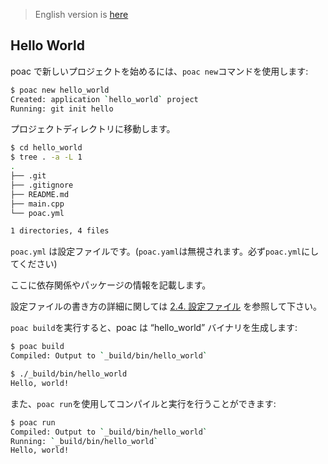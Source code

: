 > English version is [here](https://doc.poac.pm/en/getting-started/hello-world.html)

## Hello World

poac で新しいプロジェクトを始めるには、`poac new`コマンドを使用します:
```bash
$ poac new hello_world
Created: application `hello_world` project
Running: git init hello
```

プロジェクトディレクトリに移動します。
```bash
$ cd hello_world
$ tree . -a -L 1
.
├── .git
├── .gitignore
├── README.md
├── main.cpp
└── poac.yml

1 directories, 4 files
```

`poac.yml` は設定ファイルです。(`poac.yaml`は無視されます。必ず`poac.yml`にしてください)


ここに依存関係やパッケージの情報を記載します。

設定ファイルの書き方の詳細に関しては [2.4. 設定ファイル](../guide/setting-file.md) を参照して下さい。


`poac build`を実行すると、poac は “hello_world” バイナリを生成します:
```bash
$ poac build
Compiled: Output to `_build/bin/hello_world`

$ ./_build/bin/hello_world
Hello, world!
```

また、`poac run`を使用してコンパイルと実行を行うことができます:
```bash
$ poac run
Compiled: Output to `_build/bin/hello_world`
Running: `_build/bin/hello_world`
Hello, world!
```
